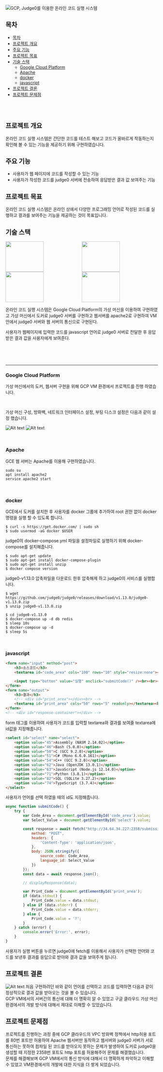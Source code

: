 ![GCP, Judge0를 이용한 온라인 코드 실행 시스템](https://capsule-render.vercel.app/api?type=waving&color=auto&height=300&section=header&text=GCP,%20judge0를%20이용한%20온라인%20코드%20실행%20시스템&fontSize=35)


## 목차
- [목차](#목차)
- [프로젝트 개요](#프로젝트-개요)
- [주요 기능](#주요-기능)
- [프로젝트 목표](#프로젝트-목표)
- [기술 스택](#기술-스택)
  - [Google Cloud Platform](#google-cloud-platform)
  - [Apache](#apache)
  - [docker](#docker)
  - [javascript](#javascript)
- [프로젝트 결론](#프로젝트-결론)
- [프로젝트 문제점](#프로젝트-문제점)

<br>
<br>

## 프로젝트 개요
온라인 코드 실행 시스템은 간단한 코드를 테스트 해보고 코드가 올바르게 작동하는지 확인해 볼 수 있는 기능을 제공하기 위해 구현하였습니다.

## 주요 기능
- 사용자가 웹 페이지에 코드를 작성할 수 있는 기능
- 사용자가 작성한 코드를 judge0 서버에 전송하여 응답받은 결과 값 보여주는 기능

## 프로젝트 목표
온라인 코드 실행 시스템은 온라인 상에서 다양한 프로그래밍 언어로 작성된 코드를 실행하고 결과를 보여주는 기능을 제공하는 것이 목표입니다.

## 기술 스택
<img src="https://img.shields.io/badge/google Cloud-black?style=for-the-badge&logo=google&logoColor=" width="50%" height="100"><img src="https://img.shields.io/badge/docker-white?style=for-the-badge&logo=docker&logoColor=" width="50%" height="100">
<img src="https://img.shields.io/badge/Apache-orange?style=for-the-badge&logo=apache&logoColor=" width="50%" height="100"><img src="https://img.shields.io/badge/javascript-F7DF1E?style=for-the-badge&logo=javascript&logoColor=black" width="50%" height="100">

온라인 코드 실행 시스템은 Google Cloud Platform의 가상 머신을 이용하여 구현하였고 가상 머신에서 도커로 judge0 서버를 구현하고 웹서버를 apache2로 구현하여 VM 안에서 judge0 서버와 웹 서버의 통신으로 구현된다.

사용자가 웹페이지에 입력한 코드를 javascript 언어로 judge0 서버로 전달한 후 응답 받은 결과 값을 사용자에게 보여준다. 

<br>
<br>
<br>

***
### Google Cloud Platform
가상 머신에서의 도커, 웹서버 구현을 위해 GCP VM 환경에서 프로젝트를 진행 하였습니다. 

<br>

가상 머신 구성, 방화벽, 네트워크 인터페이스 설정, 부팅 디스크 설정은 다음과 같이 설정 했습니다.

![Alt text](image/image.png)
![Alt text](image/image-1.png)

<br>

### Apache
GCE 웹 서버는 Apache를 이용해 구현하였습니다.

```
sudo su
apt install apache2
service apache2 start
```

<br>

### docker
GCE에서 도커를 설치한 후 사용자를 docker 그룹에 추가하여 root 권한 없이 docker 명령을 실행 할 수 있도록 합니다.

```
$ curl -s https://get.docker.com/ | sudo sh
$ sudo usermod -aG docker $USER 
```

judge0의 docker-compose.yml 파일을 설정파일로 실행하기 위해 docker-compose를 설치해줍니다.

```
$ sudo apt-get update
$ sudo apt-get install docker-compose-plugin 
$ sudo apt-get install unzip
$ docker compose version
```

judge0-v1.13.0 압축파일을 다운로드 한후 압축해제 하고 judge0의 서비스를 실행합니다.

```
$ wget https://github.com/judge0/judge0/releases/download/v1.13.0/judge0-v1.13.0.zip
$ unzip judge0-v1.13.0.zip

$ cd judge0-v1.13.0
$ docker-compose up -d db redis
$ sleep 10s
$ docker-compose up -d
$ sleep 5s
```

<br>

### javascript
```html
<form name="input" method="post">
    <h3>소스코드</h3>
    <textarea id="code_area" cols="100" rows="10" style="resize:none"></textarea><br>

    <input type="button" value="실행" onclick="submitCode()" /><br><br><br>
</form>
<form name="output">
    <h3>결과</h3>
    <!-- <div id="print_area"></div><br> -->
    <textarea id="print_area" cols="50" rows="5" readonly></textarea><br>
</form>
<!-- <div id="response-container"></div> -->
```

form 태그를 이용하여 사용자가 코드를 입력할 textarea와 결과를 보여줄 textarea에 id값을 지정해줍니다.

```html
<select id="select" name="select">
    <option value="45">Assembly (NASM 2.14.02)</option>
    <option value="46">Bash (5.0.0)</option>
    <option value="50">C (GCC 9.2.0)</option>
    <option value="51">C# (Mono 6.6.0.161)</option>
    <option value="54">C++ (GCC 9.2.0)</option>
    <option value="62">Java (OpenJDK 13.0.1)</option>
    <option value="63">JavaScript (Node.js 12.14.0)</option>
    <option value="71">Python (3.8.1)</option>
    <option value="82">SQL (SQLite 3.27.2)</option>
    <option value="74">TypeScript (3.7.4)</option>
</select>
```

사용자가 언어를 선택 하였을 때의 id도 지정해줍니다.

```javascript
async function submitCode() {
    try {
        var Code_Area = document.getElementById('code_area').value;
        var Select_Value = document.getElementById('select').value;

        const response = await fetch("http://34.64.34.227:2358/submissions/?base64_encode=true&wait=true", {
            method: "POST",
            headers: {
                'Content-Type': 'application/json',
            },
            body: JSON.stringify({
                source_code: Code_Area,
                language_id: Select_Value
            })
        });
        const data = await response.json();

        // displayResponse(data);

        var Print_Code = document.getElementById('print_area');
        if (data.stdout) {
            Print_Code.value = data.stdout;
        } else if (data.stderr) {
            Print_Code.value = data.stderr;
        } else {
            Print_Code.value = '?';
        }
    } catch (error) {
        console.error('Error:', error);
    }
}
```

사용자가 실행 버튼을 누르면 judge0에 fetch를 이용해서 사용자가 선택한 언어와 코드를 보낸후 결과를 응답으로 받아와 결과 값을 보여주게 됩니다.

## 프로젝트 결론
![Alt text](image/image-2.png)
처음 구현하려던 바와 같이 언어를 선택하고 코드를 입력하면 다음과 같이 정상적으로 결과 값을 받아오는 것을 볼 수 있습니다.  
GCP VM에서의 서버간의 통신에 대해 더 명확히 알 수 있었고 구글 클라우드 가상 머신 환경에서의 개발 방식에 대해서 제대로 이해할 수 있었습니다.

## 프로젝트 문제점
프로젝트를 진행하는 과정 중에 GCP 클라우드의 VPC 방화벽 정책에서 http허용 포트를 80번 포트만 허용하여 Apache 웹서버만 동작하고 웹서버와 judge0 서버가 서로 통신하는 못하여 컴파일 된 코드를 받아오지 못하는 문제가 발생하여 도커로 judge0을 생성할 때 지정한 2358번 포트도 http 포트를 허용해주어 문제를 해결했습니다.  
문제를 해결해보며 GCP VM에서의 통신 방식에 대해서 더 명확하게 파악하고 이해할 수 있었고 VM환경에서의 개발에 대한 지식을 더 쌓게 되었습니다.